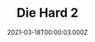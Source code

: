 ---
title: "Die Hard 2"
year: 1990
date: 2021-03-18T00:00:03.000Z
permalink: /almanac/movies/2021-03-18-die-hard-2/index.html
link: https://letterboxd.com/rknightuk/film/die-hard-2/
rating: 3
---